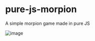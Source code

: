 # pure-js-morpion
A simple morpion game made in pure JS

![image](https://user-images.githubusercontent.com/78510016/193409193-e6afeb38-6632-4382-bf4c-890e6527d80c.png)
